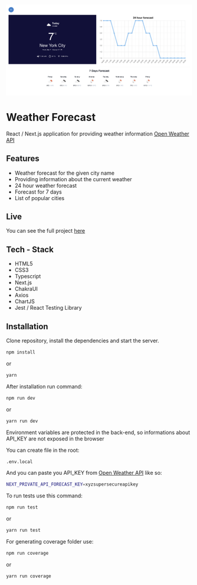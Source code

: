 ![alt text](https://github.com/Marek-Barela/Weather-App/blob/main/public/project-image.png?raw=true)

# Weather Forecast

React / Next.js application for providing weather information [Open Weather API](https://openweathermap.org/api)

## Features

- Weather forecast for the given city name
- Providing information about the current weather
- 24 hour weather forecast
- Forecast for 7 days
- List of popular cities

## Live

You can see the full project [here](https://weather-forecast-next.herokuapp.com/)

## Tech - Stack

- HTML5
- CSS3
- Typescript
- Next.js
- ChakraUI
- Axios
- ChartJS
- Jest / React Testing Library

## Installation

Clone repository, install the dependencies and start the server.

```sh
npm install
```

or

```sh
yarn
```

After installation run command:

```sh
npm run dev
```

or

```sh
yarn run dev
```

Environment variables are protected in the back-end, so informations about API_KEY are not exposed in the browser

You can create file in the root:

```sh
.env.local
```

And you can paste you API_KEY from [Open Weather API](https://openweathermap.org/api) like so:

```sh
NEXT_PRIVATE_API_FORECAST_KEY=xyzsupersecureapikey
```

To run tests use this command:

```sh
npm run test
```

or

```sh
yarn run test
```

For generating coverage folder use:

```sh
npm run coverage
```

or

```sh
yarn run coverage
```
